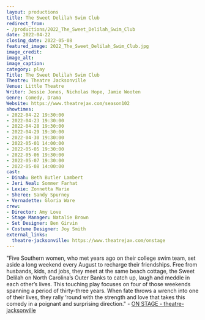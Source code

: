 ```yaml
---
layout: productions
title: The Sweet Delilah Swim Club
redirect_from:
- /productions/2022_The_Sweet_Delilah_Swim_Club
date: 2022-04-22
closing_date: 2022-05-08
featured_image: 2022_The_Sweet_Delilah_Swim_Club.jpg
image_credit:
image_alt:
image_caption:
category: play
Title: The Sweet Delilah Swim Club
Theatre: Theatre Jacksonville
Venue: Little Theatre
Writer: Jessie Jones, Nicholas Hope, Jamie Wooten
Genre: Comedy, Drama
Website: https://www.theatrejax.com/season102
showtimes:
- 2022-04-22 19:30:00
- 2022-04-23 19:30:00
- 2022-04-28 19:30:00
- 2022-04-29 19:30:00
- 2022-04-30 19:30:00
- 2022-05-01 14:00:00
- 2022-05-05 19:30:00
- 2022-05-06 19:30:00
- 2022-05-07 19:30:00
- 2022-05-08 14:00:00
cast:
- Dinah: Beth Butler Lambert
- Jeri Neal: Sommer Farhat
- Lexie: Zonnetta Marie
- Sheree: Sandy Spurney
- Vernadette: Gloria Ware
crew:
- Director: Amy Love
- Stage Manager: Natalie Brown
- Set Designer: Ben Girvin
- Costume Designer: Joy Smith
external_links:
  theatre-jacksonville: https://www.theatrejax.com/onstage
---
```

"Five Southern women, who met years ago on their college swim team, set aside a long weekend every August to recharge their friendships. Free from husbands, kids, and jobs, they meet at the same beach cottage, the Sweet Delilah on North Carolina’s Outer Banks to catch up, laugh and meddle in each other’s lives. This touching play focuses on four of those weekends spanning a period of thirty-three years. When fate throws a wrench into one of their lives, they rally ‘round with the strength and love that takes this comedy in a poignant and surprising direction." - [ON STAGE - theatre-jacksonville](https://www.theatrejax.com/onstage)
